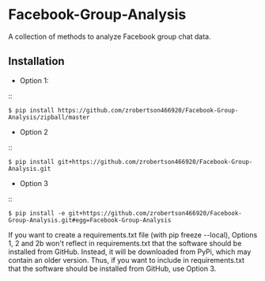 Facebook-Group-Analysis
======

A collection of methods to analyze Facebook group chat data.

Installation
------------

* Option 1: 

::

    $ pip install https://github.com/zrobertson466920/Facebook-Group-Analysis/zipball/master

* Option 2

::

    $ pip install git+https://github.com/zrobertson466920/Facebook-Group-Analysis.git
    
* Option 3

::

    $ pip install -e git+https://github.com/zrobertson466920/Facebook-Group-Analysis.git#egg=Facebook-Group-Analysis


If you want to create a requirements.txt file (with pip freeze --local), Options 1, 2 and 2b won't reflect in requirements.txt that the software should be installed from GitHub. Instead, it will be downloaded from PyPi, which may contain an older version. Thus, if you want to include in requirements.txt that the software should be installed from GitHub, use Option 3.
 
